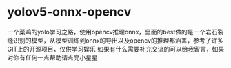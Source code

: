 # yolov5-onnx-opencv
一个菜鸡的yolo学习之路，使用opencv推理onnx，里面的best做的是一个岩石裂缝识别的模型，从模型训练到onnx的导出以及opencv的推理都涵盖，参考了许多GIT上的开源项目，仅供学习娱乐
如果有什么需要补充交流的可以给我留言，如果对你有任何一点帮助请点亮小星星
